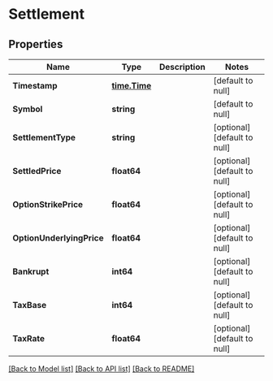# Settlement

## Properties
Name | Type | Description | Notes
------------ | ------------- | ------------- | -------------
**Timestamp** | [**time.Time**](time.Time.md) |  | [default to null]
**Symbol** | **string** |  | [default to null]
**SettlementType** | **string** |  | [optional] [default to null]
**SettledPrice** | **float64** |  | [optional] [default to null]
**OptionStrikePrice** | **float64** |  | [optional] [default to null]
**OptionUnderlyingPrice** | **float64** |  | [optional] [default to null]
**Bankrupt** | **int64** |  | [optional] [default to null]
**TaxBase** | **int64** |  | [optional] [default to null]
**TaxRate** | **float64** |  | [optional] [default to null]

[[Back to Model list]](../README.md#documentation-for-models) [[Back to API list]](../README.md#documentation-for-api-endpoints) [[Back to README]](../README.md)


